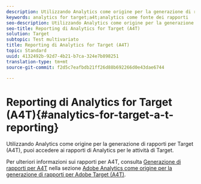 ```yaml
---
description: Utilizzando Analytics come origine per la generazione di rapporti per Target (A4T), puoi accedere ai rapporti di Analytics per le attività di Target.
keywords: analytics for target;a4t;analytics come fonte dei rapporti
seo-description: Utilizzando Analytics come origine per la generazione di rapporti per Target (A4T), puoi accedere ai rapporti di Analytics per le attività di Target.
seo-title: Reporting di Analytics for Target (A4T)
solution: Target
subtopic: Test multivariato
title: Reporting di Analytics for Target (A4T)
topic: Standard
uuid: 4132492b-92d7-4b21-b7ca-324e7b898251
translation-type: tm+mt
source-git-commit: f2d5c7eafbdb21ff26d88b692266d0e43dae6744

---
```



# Reporting di Analytics for Target (A4T){#analytics-for-target-a-t-reporting}

Utilizzando Analytics come origine per la generazione di rapporti per Target (A4T), puoi accedere ai rapporti di Analytics per le attività di Target.

Per ulteriori informazioni sui rapporti per A4T, consulta [Generazione di rapporti per A4T](../c-integrating-target-with-mac/a4t/reporting.md#concept_716AF8D545AD404EAAEE99A6DB7B9483) nella sezione [Adobe Analytics come origine per la generazione di rapporti per Adobe Target (A4T)](../c-integrating-target-with-mac/a4t/a4t.md#concept_7540C8C04259434AB6EE33B09F47A1DE).
